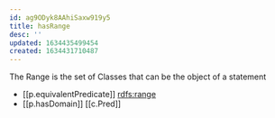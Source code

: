 ```yaml
---
id: ag9ODyk8AAhiSaxw919y5
title: hasRange
desc: ''
updated: 1634435499454
created: 1634431710487
---
```




The Range is the set of Classes that can be the object of a statement

- [[p.equivalentPredicate]] [rdfs:range](http://www.w3.org/2000/01/rdf-schema#range)
- [[p.hasDomain]] [[c.Pred]]
